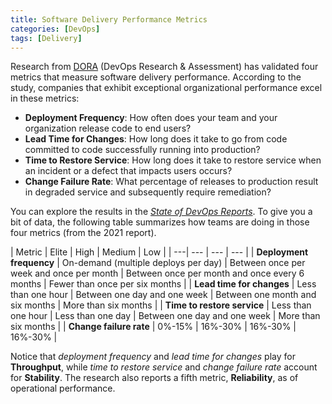 ```yaml
---
title: Software Delivery Performance Metrics
categories: [DevOps]
tags: [Delivery]
---
```


Research from [DORA](https://www.devops-research.com) (DevOps Research & Assessment) has validated four metrics that measure software delivery performance. According to the study, companies that exhibit exceptional organizational performance excel in these metrics:

- **Deployment Frequency**: How often does your team and your organization release code to end users?
- **Lead Time for Changes**: How long does it take to go from code committed to code successfully running into production?
- **Time to Restore Service**: How long does it take to restore service when an incident or a defect that impacts users occurs?
- **Change Failure Rate**: What percentage of releases to production result in degraded service and subsequently require remediation?

You can explore the results in the [*State of DevOps Reports*](https://www.devops-research.com/research.html). To give you a bit of data, the following table summarizes how teams are doing in those four metrics (from the 2021 report).

| Metric | Elite | High | Medium | Low |
| ---| --- | --- | --- |
| **Deployment frequency** | On-demand (multiple deploys per day) | Between once per week and once per month | Between once per month and once every 6 months | Fewer than once per six months |
| **Lead time for changes** | Less than one hour | Between one day and one week | Between one month and six months | More than six months |
| **Time to restore service** | Less than one hour | Less than one day | Between one day and one week | More than six months |
| **Change failure rate** | 0%-15% | 16%-30% | 16%-30% | 16%-30% |

Notice that *deployment frequency* and *lead time for changes* play for **Throughput**, while *time to restore service* and *change failure rate* account for **Stability**. The research also reports a fifth metric, **Reliability**, as of operational performance.
